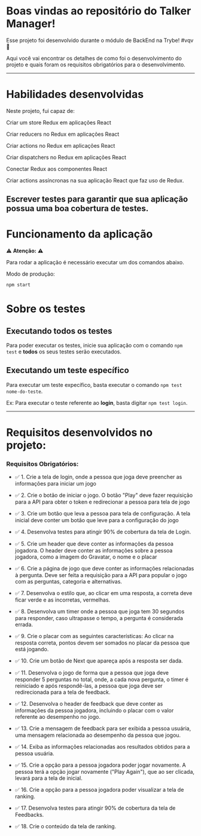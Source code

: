 # Boas vindas ao repositório do Talker Manager!

Esse projeto foi desenvolvido durante o módulo de BackEnd na Trybe! #vqv 🚀

Aqui você vai encontrar os detalhes de como foi o desenvolvimento do projeto e quais foram os requisitos obrigatórios para o desenvolvimento.

---

# Habilidades desenvolvidas

Neste projeto, fui capaz de:

Criar um store Redux em aplicações React

Criar reducers no Redux em aplicações React

Criar actions no Redux em aplicações React

Criar dispatchers no Redux em aplicações React

Conectar Redux aos componentes React

Criar actions assíncronas na sua aplicação React que faz uso de Redux.

Escrever testes para garantir que sua aplicação possua uma boa cobertura de testes.
---

# Funcionamento da aplicação

⚠ **Atenção:** ⚠

Para rodar a aplicação é necessário executar um dos comandos abaixo.

Modo de produção:
```sh
npm start
```
# Sobre os testes
## Executando todos os testes

Para poder executar os testes, inicie sua aplicação com o comando `npm test` e **todos** os seus testes serão executados.

## Executando um teste específico

Para executar um teste expecífico, basta executar o comando `npm test nome-do-teste`.

Ex: Para executar o teste referente ao **login**, basta digitar `npm test login`.

---
# Requisitos desenvolvidos no projeto:
### Requisitos Obrigatórios:

- ✅ 1. Crie a tela de login, onde a pessoa que joga deve preencher as informações para iniciar um jogo
- ✅ 2. Crie o botão de iniciar o jogo.  O botão "Play" deve fazer requisição para a API para obter o token e redirecionar a pessoa para tela de jogo

- ✅ 3. Crie um botão que leva a pessoa para tela de configuração.  A tela inicial deve conter um botão que leve para a configuração do jogo

- ✅ 4. Desenvolva testes para atingir 90% de cobertura da tela de Login.

- ✅ 5. Crie um header que deve conter as informações da pessoa jogadora. O header deve conter as informações sobre a pessoa jogadora, como a imagem do Gravatar, o nome e o placar
- ✅ 6. Crie a página de jogo que deve conter as informações relacionadas à pergunta. Deve ser feita a requisição para a API para popular o jogo com as perguntas, categoria e alternativas.
- ✅ 7. Desenvolva o estilo que, ao clicar em uma resposta, a correta deve ficar verde e as incorretas, vermelhas.
- ✅ 8. Desenvolva um timer onde a pessoa que joga tem 30 segundos para responder, caso ultrapasse o tempo, a pergunta é considerada errada.
- ✅ 9. Crie o placar com as seguintes características: Ao clicar na resposta correta, pontos devem ser somados no placar da pessoa que está jogando.
- ✅ 10. Crie um botão de Next que apareça após a resposta ser dada. 
- ✅ 11. Desenvolva o jogo de forma que a pessoa que joga deve responder 5 perguntas no total,  onde, a cada nova pergunta, o timer é reiniciado e após respondê-las, a pessoa que joga deve ser redirecionada para a tela de feedback.
- ✅ 12. Desenvolva o header de feedback que deve conter as informações da pessoa jogadora, incluindo o placar com o valor referente ao desempenho no jogo.
- ✅ 13. Crie a mensagem de feedback para ser exibida a pessoa usuária, uma mensagem relacionada ao desempenho da pessoa que jogou.
- ✅ 14. Exiba as informações relacionadas aos resultados obtidos para a pessoa usuária.
- ✅ 15. Crie a opção para a pessoa jogadora poder jogar novamente. A pessoa terá a opção jogar novamente ("Play Again"), que ao ser clicada, levará para a tela de inicial.
- ✅ 16. Crie a opção para a pessoa jogadora poder visualizar a tela de ranking.
- ✅ 17. Desenvolva testes para atingir 90% de cobertura da tela de Feedbacks.
- ✅ 18. Crie o conteúdo da tela de ranking.
